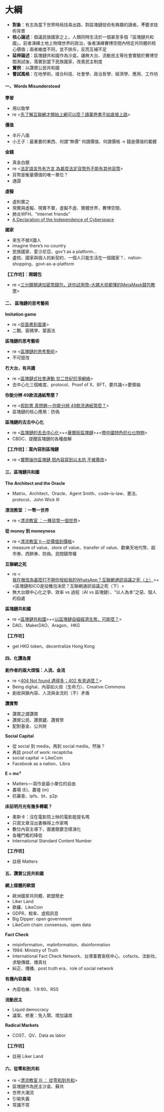 # 大綱

* **對象**：有志為當下世界時局找尋出路、對區塊鏈技術有興趣的讀者。**不**要求技術背景
* **核心論述**：倡議民族國家之上，人類同時生活於一個甚至多個「區塊鏈共和國」，前者演繹土地上物理世界的政治，後者演繹賽博空間內特定共同體的核心價值；兩者維度不同，並不排斥，反而互補不足
* **延伸論述**：區塊鏈共和國作為沙盒，讓無大台、流動民主等社會實驗於賽博空間測試後，落實到當下民族國家，改善民主制度
* **實例**：以讚賞公民共和國
* **嘗試風格**：在地學術，揉合科技、社會學、政治哲學、經濟學、應用、工作坊



#### 一、Words Misunderstood

**學習**

* 用以致學
* re &lt;[先了解互聯網才開始上網可以麼？讀萬卷書不如直接上路](https://ckxpress.com/wp-admin/post.php?post=5487&action=edit)&gt;

**價值**

* 半斤八兩
* 小王子：最重要的東西、何謂“無價” 何謂價值、何謂價格 -&gt; 錢是價值的載體

**金錢**

* 真金白銀
* re &lt;[法定語言外有方言 為甚麼法定貨幣外不能有其他貨幣](https://ckxpress.com/fiat-currency-dialect/)&gt;
* 貨幣是衡量價值的唯一單位？
* 通證

**虛擬**

* 虛則實之
* 現實與虛擬、現實不實，虛擬不虛、實體世界，賽博空間、
* 肺炎WFH、“internet friends”
* [A Declaration of the Independence of Cyberspace](https://www.eff.org/cyberspace-independence)

**國家**

* 來生不做X國人
* imagine there’s no country
* 民族國家、愛沙尼亞、gov’t as a platform…
* 盧梳、國家與個人的新契約、一個人只能生活在一個國家？、nation-shopping、govt-as-a-platform

**【工作坊】：開錢包**

* re &lt;[三分鐘開通加密幣錢包，送你試用幣–大媽大叔都懂的MetaMask錢包教學](https://ckxpress.com/activate-crypto-wallet-in-3-min/)&gt;

#### 二、 區塊鏈的思考藝術

**Imitation game**

* re &lt;[從面書到面罩](https://ckxpress.com/from-facebook-to-maskbook/)&gt;
* 二戰、密碼學、蒙面法

**區塊鏈的思考藝術**

* re &lt;[區塊鏈的思考藝術](https://ckxpress.com/on-immutability/)&gt;
* 不可竄改

**冇大台，有共識**

* re &lt;[區塊鏈式社會運動 廿二世紀抗爭網絡](https://ckxpress.com/wp-admin/post.php?post=6594&action=edit)&gt;
* 去中心化三個維度、protocol、Proof of X、BFT、要共識&lt;&gt;要領袖

**你能分辨 49款流通紙幣麼？**

* re &lt;[假鈔票 真問題 — 你能分辨 49款流通紙幣麼？](https://ckxpress.com/on-counterfeit-money/)&gt;
* 區塊鏈的核心應用：防偽

**區塊鏈的去去中心化**

* re &lt;[區塊鏈的去去中心化](https://ckxpress.com/de-decentralization-of-blockchain/)&gt;+&lt;[華爾街區塊鏈](https://ckxpress.com/wallstreetchain/)&gt;+&lt;[帶中國特色的乜乜物物](https://ckxpress.com/the-chinese-way/)&gt;
* CBDC、提醒區塊鏈的各種曲解

**【工作坊】：寫內容到區塊鏈**

* re &lt;[實際操作區塊鏈 把內容寫到以太坊 不被篡改](https://ckxpress.com/hands-on-blockchain/)&gt;

#### 三、區塊鏈共和國

**The Architect and the Oracle**

* Matrix、Architect、Oracle、Agent Smith、code-is-law、憲法、protocol、John Wick III

**漂流教室 ：一幣一世界**

* re &lt;[漂流教室 ：一種貨幣一個世界](https://ckxpress.com/the-drifting-classroom/)&gt;

**從 money 到 moneyness**

* re &lt;[漂流教室 II — 從價值到價格](https://ckxpress.com/from-value-to-price/)&gt;
* measure of value、store of value、transfer of value、歡樂天地代幣、超市券、西餅券、防偽、民間鑄幣權

**互聯網之死**

* re &lt;[我在微信為甚麼打不開你發給我的WhatsApp？互聯網通訊協議之死（上）](https://ckxpress.com/why-cant-i-read-whatsapp-message-on-wechat/)&gt;+&lt;區塊鏈和ICO是投機泡沫麽？互聯網通訊協議之死（下）&gt;
* 無大台跟中心化之爭、效率 vs 過程（AI vs 區塊鏈）、“以人為本”之惡、個人的自處

**區塊鏈共和國**

* re &lt;[區塊鏈共和國](https://ckxpress.com/republic-of-blockchain/)&gt;+&lt;[以區塊鏈自組經濟生態，可能麼？](https://ckxpress.com/currency-by-people/)&gt;
* DAO、MakerDAO、Aragon、HKG

**【工作坊】**

* get HKG token，decentralize Hong Kong

#### 四、化讚為賞

**創作者的兩大煩惱：人流、金流**

* re &lt;[404 Not found 遇得多；402 有見過麼？](https://ckxpress.com/404-402/)&gt;
* Being digital、內容如火炬（生命力）、Creative Commons
* 創收與鎖內容、人流與金流的（不）矛盾

**讚賞幣**

* 讚賞之謂讚賞
* 讚賞公民、讚賞鍵、讚賞幣
* 配對基金、公共財

**Social Capital**

* 從 social 到 media，再到 social media，然後？
* 再談 proof of work: recaptcha
* social capital -&gt; LikeCoin
* Facebook as a nation、Libra

**E = mc²**

* Matters — 寫作是最小單位的自由
* 農場 \(E\)、農墟 \(m\)
* 抗審查、ipfs、bt、p2p

**床前明月光有幾多轉載？**

* 奧斯卡：沒在電影院上映的電影能提名嗎
* 只寫文章沒出書稱得上作家嗎
* 數位內容主導下，圖書館要怎樣演化
* 各種門檻的降低
* International Standard Content Number

**【工作坊】**

* 註冊 Matters

#### 五、讚賞公民共和國

**網上媒體的歐盟**

* 歐洲國家共同體、歐盟簡史
* Liker Land
* 歐羅、LikeCoin
* GDPR、稅率、虛假訊息
* Big Dipper: open government
* LikeCoin chain: consensus、open data

**Fact Check**

* misinformation、malinformation、disinformation
* 1984: Ministry of Truth
* International Fact Check Network、台灣事實查核中心、cofacts、法新社、求驗傳媒、傳真社
* 糾正、傳播、post truth era、role of social network

**有機內容農場**

* 內容伯樂、1:9:90、RSS

**流動民主**

* Liquid democracy
* 議案、修憲：免入閘、增加議席

**Radical Markets**

* COST、QV、Data as labor

**【工作坊】**

* 註冊 Liker Land

#### 六、從零和到共和

* re &lt;[漂流教室 III ： 從零和到共和](https://ckxpress.com/from-zerosum-to-republic/)&gt;
* 區塊鏈作為民主沙盒、蘇共
* 世界大潮流
* 引喻失義
* 常識不常

